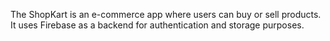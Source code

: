 The ShopKart is an e-commerce app where users can buy or sell products. It uses Firebase as a backend for authentication and storage purposes.
